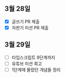 ## 3월 28일

- [x] 글쓰기 PR 제출
- [x] 자판기 미션 PR 제출

## 3월 29일

- [ ] 타입스크립트 9단계까지
- [ ] 유튜브 미션 회고
- [ ] 1단계때 몰랐던 개념들 정리
